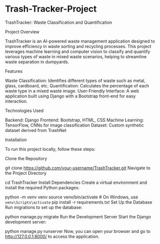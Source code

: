 # Trash-Tracker-Project
TrashTracker: Waste Classification and Quantification

Project Overview

TrashTracker is an AI-powered waste management application designed to improve efficiency in waste sorting and recycling processes. This project leverages machine learning and computer vision to classify and quantify various types of waste in mixed waste scenarios, helping to streamline waste separation in dumpyards.

Features

Waste Classification: Identifies different types of waste such as metal, glass, cardboard, etc. Quantification: Calculates the percentage of each waste type in a mixed waste image. User-Friendly Interface: A web application built using Django with a Bootstrap front-end for easy interaction.

Technologies Used

Backend: Django Frontend: Bootstrap, HTML, CSS Machine Learning: TensorFlow, CNNs for image classification Dataset: Custom synthetic dataset derived from TrashNet

Installation

To run this project locally, follow these steps:

Clone the Repository

git clone https://github.com/your-username/TrashTracker.git
Navigate to the Project Directory

cd TrashTracker
Install Dependencies Create a virtual environment and install the required Python packages:

python -m venv venv
source venv/bin/activate   # On Windows, use `venv\Scripts\activate`
pip install -r requirements.txt
Set Up the Database Run migrations to set up the database:

python manage.py migrate
Run the Development Server Start the Django development server:

python manage.py runserver
Now, you can open your browser and go to http://127.0.0.1:8000/ to access the application.

